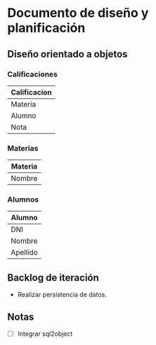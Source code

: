 # Documento de diseño y planificación
## Diseño orientado a objetos

### Calificaciones
| Calificacion | 
| --- |
| Materia | Text |
| Alumno | Text |
| Nota | Text |
### Materias
| Materia | 
| --- |
| Nombre | Text |
### Alumnos
| Alumno |
| --- |
| DNI | Text |
| Nombre | Text |
| Apellido | Text |
## Backlog de iteración
- Realizar persistencia de datos.

## Notas
- [ ] Integrar sql2object